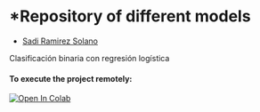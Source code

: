 # *Repository of different models

- [Sadi Ramirez Solano](mailto:sadiramirez@estudiantes.fisica.unam.mx)

Clasificación binaria con regresión logística

  #### To execute the project remotely:

  [![Open In Colab](https://colab.research.google.com/assets/colab-badge.svg)](https://colab.research.google.com/drive/18ppQTDaIWN9PYIG4H17mfhBsJSuO9xGo?usp=sharing)
